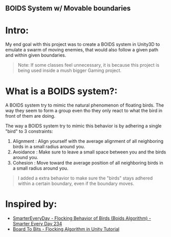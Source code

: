 ## BOIDS System w/ Movable boundaries

# Intro:

My end goal with this project was to create a BOIDS system in Unity3D to emulate a swarm 
of moving enemies, that would also follow a given path and within given boundaries.

> Note: If some classes feel unnecessary, it is because this project is being used inside 
a mush bigger Gaming project.

# What is a BOIDS system?:

A BOIDS system try to mimic the natural phenomenon of floating birds. The way they seem to 
form a group even tho they only react to what the bird in front of them are doing.

The way a BOIDS system try to mimic this behavior is by adhering a single "bird" to 3
constraints:

1. Alignment : 	Align yourself with the average alignment of all neighboring birds in 
					a small radius around you.
1. Avoidance : 	Make sure to leave a small space between you and the birds around you.
1. Cohesion :	Move toward the average position of all neighboring birds in a small 
					radius around you.
					
> I added a extra behavior to make sure the "birds" stays adhered within a certain boundary,
even if the boundary moves.

# Inspired by:

+ [SmarterEveryDay - Flocking Behavior of Birds (Boids Algorithm) - Smarter Every Day 234](https://www.youtube.com/watch?v=4LWmRuB-uNU&ab_channel=SmarterEveryDay)
+ [Board To Bits - Flocking Algorithm in Unity Tutorial](https://www.youtube.com/playlist?list=PL5KbKbJ6Gf99UlyIqzV1UpOzseyRn5H1d)
